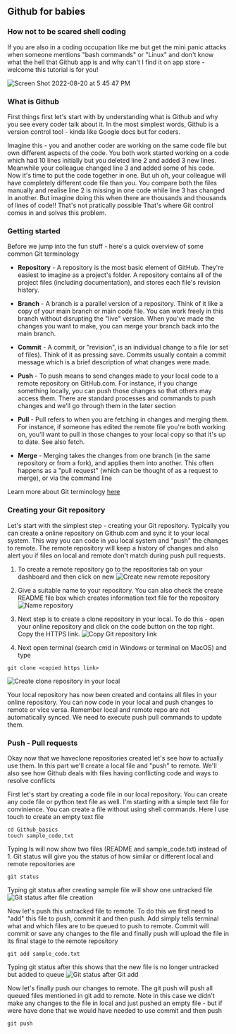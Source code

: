 ## Github for babies

### How not to be scared shell coding

If you are also in a coding occupation like me but get the mini panic attacks when someone mentions "bash commands" or "Linux" and don't know what the hell that Github app is and why can't I find it on app store - welcome this tutorial is for you!

![Screen Shot 2022-08-20 at 5 45 47 PM](https://user-images.githubusercontent.com/42019236/185770541-c2c22314-4d85-4495-ad24-d7095bb5b542.png)


### What is Github
First things first let's start with by understanding what is Github and why you see every coder talk about it. In the most simplest words, Github is a version control tool - kinda like Google docs but for coders.

Imagine this - you and another coder are working on the same code file but own different aspects of the code. You both work started working on a code which had 10 lines initially but you deleted line 2 and added 3 new lines. Meanwhile your colleague changed line 3 and added some of his code.
Now it's time to put the code together in one. But uh oh, your colleague will have completely different code file than you.
You compare both the files manually and realise line 2 is missing in one code while line 3 has changed in another.
But imagine doing this when there are thousands and thousands of lines of code!! That's not pratically possible
That's where Git control comes in and solves this problem.

### Getting started
Before we jump into the fun stuff - here's a quick overview of some common Git terminology

* **Repository** - A repository is the most basic element of GitHub. They're easiest to imagine as a project's folder. A repository contains all of the project files (including documentation), and stores each file's revision history. 

* **Branch** - A branch is a parallel version of a repository. Think of it like a copy of your main branch or main code file. You can work freely in this branch without disrupting the "live" version. When you've made the changes you want to make, you can merge your branch back into the main branch.

* **Commit** - A commit, or "revision", is an individual change to a file (or set of files). Think of it as pressing save. Commits usually contain a commit message which is a brief description of what changes were made.

* **Push** - To push means to send changes made to your local code to a remote repository on GitHub.com. For instance, if you change something locally, you can push those changes so that others may access them. There are standard processes and commands to push changes and we'll go through them in the later section

* **Pull** - Pull refers to when you are fetching in changes and merging them. For instance, if someone has edited the remote file you're both working on, you'll want to pull in those changes to your local copy so that it's up to date. See also fetch.

* **Merge** - Merging takes the changes from one branch (in the same repository or from a fork), and applies them into another. This often happens as a "pull request" (which can be thought of as a request to merge), or via the command line

Learn more about Git terminology [here](https://docs.github.com/en/get-started/quickstart/github-glossary)

### Creating your Git repository
Let's start with the simplest step - creating your Git repository. Typically you can create a online repository on Github.com and sync it to your local system. This way you can code in you local system and "push" the changes to remote. The remote repository will keep a history of changes and also alert you if files on local and remote don't match during push pull requests.

1. To create a remote repository go to the repositories tab on your dashboard and then click on new
![Create new remote repository](https://user-images.githubusercontent.com/42019236/185772293-cdd0864f-1904-42d7-ad5c-b8c3e6ab3094.png)

2. Give a suitable name to your repository. You can also check the create README file box which creates information text file for the repository  
![Name repository](https://user-images.githubusercontent.com/42019236/185772668-a3fcf5ca-392b-4b11-9cd2-531f281351cf.png)

3. Next step is to create a clone repository in your local. To do this - open your online repository and click on the code button on the top right. Copy the HTTPS link.
![Copy Git repository link](https://user-images.githubusercontent.com/42019236/185777450-0e43a874-9eee-4fa5-b16d-704b91bf9576.png)

4. Next open terminal (search cmd in Windows or terminal on MacOS) and type 

  `git clone <copied https link>` 
  
  ![Create clone repository in your local](https://user-images.githubusercontent.com/42019236/185777517-d4cc4ddf-c932-49f7-8bf6-c7ec1bc1e7e6.png)

Your local repository has now been created and contains all files in your online repository. You can now code in your local and push changes to remote or vice versa. Remember local and remote repo are not automatically synced. We need to execute push pull commands to update them.

### Push - Pull requests
Okay now that we haveclone repositories created let's see how to actually use them. In this part we'll create a local file and "push" to remote. We'll also see how Github deals with files having conflicting code and ways to resolve conflicts

First let's start by creating a code file in our local repository. You can create any code file or python text file as well. I'm starting with a simple text file for convinience. 
You can create a file without using shell commands. Here I use touch to create an empty text file
``` shell
cd Github_basics
touch sample_code.txt
```
Typing ls will now show two files (README and sample_code.txt) instead of 1.
Git status will give you the status of how similar or different local and remote repositories are
```shell
git status
```
Typing git status after creating sample file will show one untracked file 
![Git status after file creation](https://user-images.githubusercontent.com/42019236/185778398-f704d3d7-8606-4a5c-b709-28244dbdbe50.png)


Now let's push this untracked file to remote. To do this we first need to "add" this file to push, commit it and then push. Add simply tells terminal what and which files are to be queued to push to remote. Commit will commit or save any changes to the file and finally push will upload the file in its final stage to the remote repository
```shell
git add sample_code.txt
```
Typing git status after this shows that the new file is no longer untracked but added to queue
![Git status after Git add](https://user-images.githubusercontent.com/42019236/185778448-99cb81b3-6897-4dab-96a6-ad46ed60e804.png)

Now let's finally push our changes to remote. The git push will push all queued files mentioned in git add to remote. Note in this case we didn't make any changes to the file in local and just pushed an empty file - but if were have done that we would have needed to use commit and then push
```shell
git push 
```



